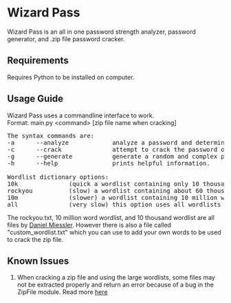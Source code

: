 # Wizard Pass
Wizard Pass is an all in one password strength analyzer, password generator, and .zip file password cracker.


## Requirements
Requires Python to be installed on computer.


## Usage Guide
Wizard Pass uses a commandline interface to work. <br>
Format: main.py &#60;command&#62; [zip file name when cracking]

<pre>
The syntax commands are:
-a      --analyze            analyze a password and determine it's complexity
-c      --crack              attempt to crack the password of a .zip file using wordlists by Daniel Miessler
-g      --generate           generate a random and complex password
-h      --help               prints helpful information.

Wordlist dictionary options:
10k              (quick a wordlist containing only 10 thousand words to be used.
rockyou          (slow) a wordlist containing about 60 thousand words
10m              (slower) a wordlist containing 10 million words
all              (very slow) this option uses all wordlists in this program.
</pre>

The rockyou.txt, 10 million word wordlist, and 10 thousand wordlist are all files by [Daniel Miessler](https://github.com/danielmiessler). However there is also a file called "custom_wordlist.txt" which you can use to add your own words to be used to crack the zip file.


## Known Issues
1) When cracking a zip file and using the large wordlists, some files may not be extracted properly and return an error because of a bug in the ZipFile module. Read more [here](https://github.com/python/cpython/pull/12242)
